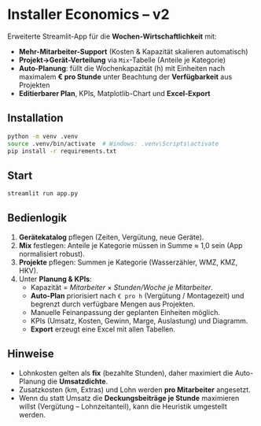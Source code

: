 
# Installer Economics – v2

Erweiterte Streamlit-App für die **Wochen-Wirtschaftlichkeit** mit:
- **Mehr-Mitarbeiter-Support** (Kosten & Kapazität skalieren automatisch)
- **Projekt→Gerät-Verteilung** via `Mix`-Tabelle (Anteile je Kategorie)
- **Auto-Planung**: füllt die Wochenkapazität (h) mit Einheiten nach maximalem **€ pro Stunde** unter Beachtung der **Verfügbarkeit** aus Projekten
- **Editierbarer Plan**, KPIs, Matplotlib-Chart und **Excel-Export**

## Installation
```bash
python -m venv .venv
source .venv/bin/activate  # Windows: .venv\Scripts\activate
pip install -r requirements.txt
```

## Start
```bash
streamlit run app.py
```

## Bedienlogik
1. **Gerätekatalog** pflegen (Zeiten, Vergütung, neue Geräte).
2. **Mix** festlegen: Anteile je Kategorie müssen in Summe ≈ 1,0 sein (App normalisiert robust).
3. **Projekte** pflegen: Summen je Kategorie (Wasserzähler, WMZ, KMZ, HKV).
4. Unter **Planung & KPIs**:
   - Kapazität = *Mitarbeiter* × *Stunden/Woche je Mitarbeiter*.
   - **Auto-Plan** priorisiert nach `€ pro h` (Vergütung / Montagezeit) und begrenzt durch verfügbare Mengen aus Projekten.
   - Manuelle Feinanpassung der geplanten Einheiten möglich.
   - KPIs (Umsatz, Kosten, Gewinn, Marge, Auslastung) und Diagramm.
   - **Export** erzeugt eine Excel mit allen Tabellen.

## Hinweise
- Lohnkosten gelten als **fix** (bezahlte Stunden), daher maximiert die Auto-Planung die **Umsatzdichte**.
- Zusatzkosten (km, Extras) und Lohn werden **pro Mitarbeiter** angesetzt.
- Wenn du statt Umsatz die **Deckungsbeiträge je Stunde** maximieren willst (Vergütung – Lohnzeitanteil), kann die Heuristik umgestellt werden.

